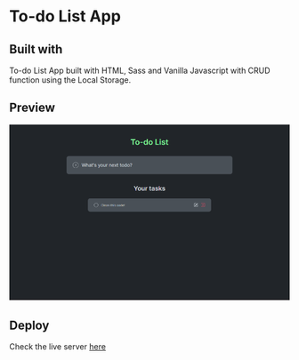 # To-do List App

## Built with
To-do List App built with HTML, Sass and Vanilla Javascript with CRUD function using the Local Storage.

## Preview
![](deploy-preview.png)

## Deploy
Check the live server [here](https://to-do-list-d9vv20ob7-miguelbcodes.vercel.app)
